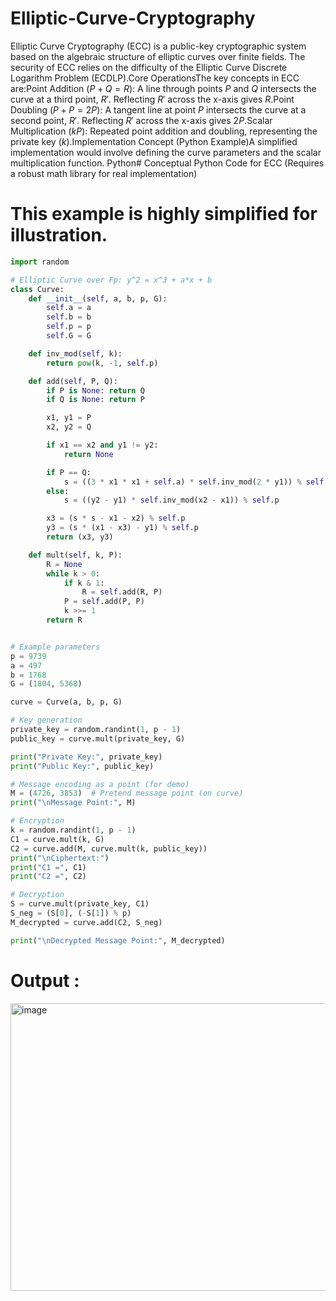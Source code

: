 # Elliptic-Curve-Cryptography
Elliptic Curve Cryptography (ECC) is a public-key cryptographic system based on the algebraic structure of elliptic curves over finite fields.
The security of ECC relies on the difficulty of the Elliptic Curve Discrete Logarithm Problem (ECDLP).Core OperationsThe key concepts in ECC are:Point Addition ($P + Q = R$):
A line through points $P$ and $Q$ intersects the curve at a third point, $R'$. Reflecting $R'$ across the x-axis gives $R$.Point Doubling ($P + P = 2P$):
A tangent line at point $P$ intersects the curve at a second point, $R'$. 
Reflecting $R'$ across the x-axis gives $2P$.Scalar Multiplication ($kP$): Repeated point addition and doubling, representing the private key ($k$).Implementation Concept (Python Example)A simplified implementation would involve defining the curve parameters and the scalar multiplication function.
Python# Conceptual Python Code for ECC (Requires a robust math library for real implementation)

# This example is highly simplified for illustration.
```py
import random

# Elliptic Curve over Fp: y^2 = x^3 + a*x + b
class Curve:
    def __init__(self, a, b, p, G):
        self.a = a
        self.b = b
        self.p = p
        self.G = G

    def inv_mod(self, k):
        return pow(k, -1, self.p)

    def add(self, P, Q):
        if P is None: return Q
        if Q is None: return P

        x1, y1 = P
        x2, y2 = Q

        if x1 == x2 and y1 != y2:
            return None

        if P == Q:
            s = ((3 * x1 * x1 + self.a) * self.inv_mod(2 * y1)) % self.p
        else:
            s = ((y2 - y1) * self.inv_mod(x2 - x1)) % self.p

        x3 = (s * s - x1 - x2) % self.p
        y3 = (s * (x1 - x3) - y1) % self.p
        return (x3, y3)

    def mult(self, k, P):
        R = None
        while k > 0:
            if k & 1:
                R = self.add(R, P)
            P = self.add(P, P)
            k >>= 1
        return R


# Example parameters
p = 9739
a = 497
b = 1768
G = (1804, 5368)

curve = Curve(a, b, p, G)

# Key generation
private_key = random.randint(1, p - 1)
public_key = curve.mult(private_key, G)

print("Private Key:", private_key)
print("Public Key:", public_key)

# Message encoding as a point (for demo)
M = (4726, 3853)  # Pretend message point (on curve)
print("\nMessage Point:", M)

# Encryption
k = random.randint(1, p - 1)
C1 = curve.mult(k, G)
C2 = curve.add(M, curve.mult(k, public_key))
print("\nCiphertext:")
print("C1 =", C1)
print("C2 =", C2)

# Decryption
S = curve.mult(private_key, C1)
S_neg = (S[0], (-S[1]) % p)
M_decrypted = curve.add(C2, S_neg)

print("\nDecrypted Message Point:", M_decrypted)

```
# Output :
<img width="811" height="460" alt="image" src="https://github.com/user-attachments/assets/cf6e38a8-4563-4c93-aeb6-407d8161987e" />

